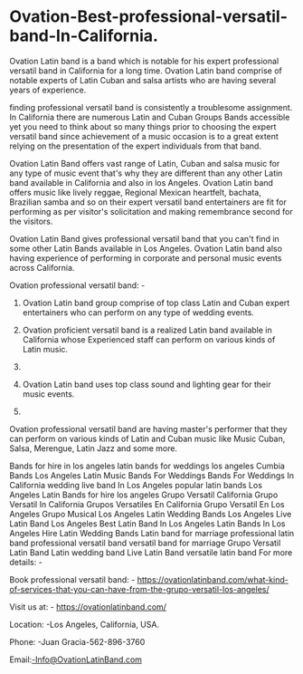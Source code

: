 # Ovation-Best-professional-versatil-band-In-California.
Ovation Latin band is a band which is notable for his expert professional versatil band in California for a long time. Ovation Latin band comprise of notable experts of Latin Cuban and salsa artists who are having several years of experience.


finding professional versatil band is consistently a troublesome assignment. In California there are numerous Latin and Cuban Groups Bands accessible yet you need to think about so many things prior to choosing the expert versatil band since achievement of a music occasion is to a great extent relying on the presentation of the expert individuals from that band.


Ovation Latin Band offers vast range of Latin, Cuban and salsa music for any type of music event that's why they are different than any other Latin band available in California and also in los Angeles. Ovation Latin band offers music like lively reggae, Regional Mexican heartfelt, bachata, Brazilian samba and so on their expert versatil band entertainers are fit for performing as per visitor's solicitation and making remembrance second for the visitors.


Ovation Latin Band gives professional versatil band  that you can't find in some other Latin Bands available in Los Angeles. Ovation Latin band also having experience of performing in corporate and personal music events across California.


Ovation professional versatil band: -


1.	Ovation Latin band group comprise of top class Latin and Cuban expert entertainers who can perform on any type of wedding events.


3.	Ovation proficient versatil band is a realized Latin band available in California whose Experienced staff can perform on various kinds of Latin music.
4.	
5.	Ovation Latin band uses top class sound and lighting gear for their music events.
6.	
Ovation professional versatil band are having master's performer that they can perform on various kinds of Latin and Cuban music like Music Cuban, Salsa, Merengue, Latin Jazz and some more.


Bands for hire in los angeles
latin bands for weddings los angeles
Cumbia Bands Los Angeles
Latin Music Bands For Weddings
Bands For Weddings In California
wedding live band In Los Angeles
popular latin bands Los Angeles
Latin Bands for hire los angeles
Grupo Versatil California
Grupo Versatil In California
Grupos Versatiles En California
Grupo Versatil En Los Angeles
Grupo Musical Los Angeles
Latin Wedding Bands Los Angeles
Live Latin Band Los Angeles
Best Latin Band In Los Angeles
Latin Bands In Los Angeles
Hire Latin Wedding Bands
Latin band for marriage
professional latin band
professional versatil band
versatil band for marriage
Grupo Versatil
Latin Band
Latin wedding band
Live Latin Band
versatile latin band
For more details: -

Book professional versatil band: - https://ovationlatinband.com/what-kind-of-services-that-you-can-have-from-the-grupo-versatil-los-angeles/


Visit us at: - https://ovationlatinband.com/


Location: -Los Angeles, California, USA.

Phone: -Juan Gracia-562-896-3760

Email:-Info@OvationLatinBand.com

